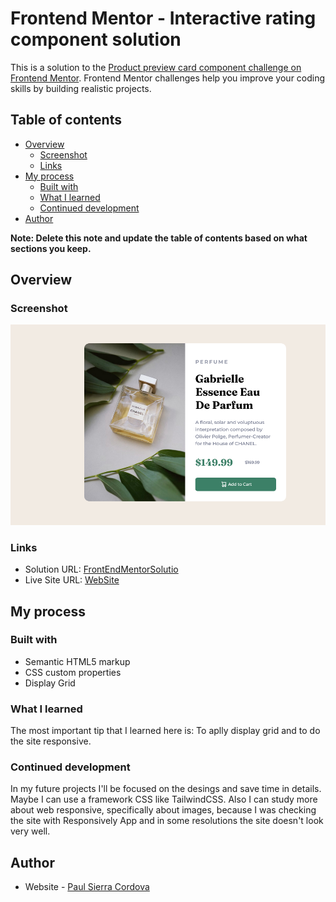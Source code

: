 # Frontend Mentor - Interactive rating component solution

This is a solution to the [Product preview card component challenge on Frontend Mentor](https://www.frontendmentor.io/challenges/product-preview-card-component-GO7UmttRfa). Frontend Mentor challenges help you improve your coding skills by building realistic projects. 

## Table of contents

- [Overview](#overview)
  - [Screenshot](#screenshot)
  - [Links](#links)
- [My process](#my-process)
  - [Built with](#built-with)
  - [What I learned](#what-i-learned)
  - [Continued development](#continued-development)
- [Author](#author)

**Note: Delete this note and update the table of contents based on what sections you keep.**

## Overview

### Screenshot

![](images/screenshot.png)

### Links

- Solution URL: [FrontEndMentorSolutio](https://www.frontendmentor.io/solutions/product-preview-card-component-CneZ_Itb20)
- Live Site URL: [WebSite](https://paulsierracordova-ppcc.netlify.app/)

## My process

### Built with

- Semantic HTML5 markup
- CSS custom properties
- Display Grid

### What I learned

The most important tip that I learned here is:
To aplly display grid and to do the site responsive. 

### Continued development

In my future projects I'll be focused on the desings and save time in details. Maybe I can use a framework CSS like TailwindCSS.
Also I can study more about web responsive, specifically about images, because I was checking the site with Responsively App and in some resolutions the site doesn't look very well.

## Author

- Website - [Paul Sierra Cordova](https://paulsierracordova-ppcc.netlify.app)
